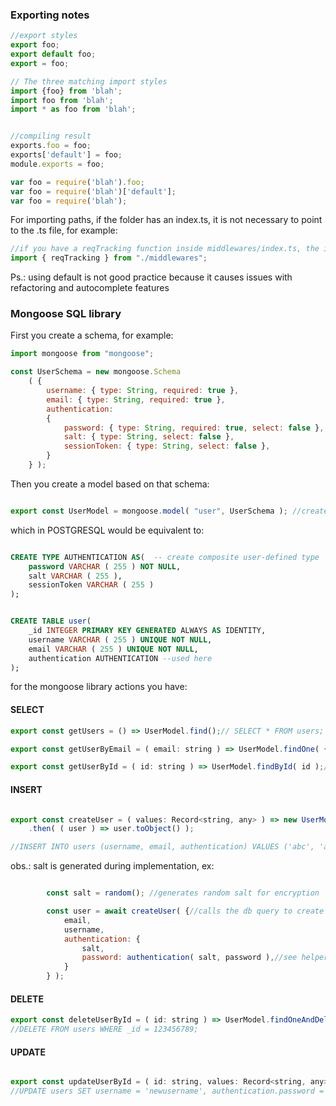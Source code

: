 


### Exporting notes

```js
//export styles
export foo;
export default foo;
export = foo;

// The three matching import styles
import {foo} from 'blah';
import foo from 'blah';
import * as foo from 'blah';


//compiling result
exports.foo = foo;
exports['default'] = foo;
module.exports = foo;

var foo = require('blah').foo;
var foo = require('blah')['default'];
var foo = require('blah');
```


For importing paths, if the folder has an index.ts, it is not necessary to point to the .ts file, for example:

```js
//if you have a reqTracking function inside middlewares/index.ts, the import can look like
import { reqTracking } from "./middlewares"; 
```

Ps.: using default is not good practice because it causes issues with refactoring and autocomplete features


### Mongoose SQL library

First you create a schema, for example:

```js
import mongoose from "mongoose";

const UserSchema = new mongoose.Schema
    ( {
        username: { type: String, required: true },
        email: { type: String, required: true },
        authentication:
        {
            password: { type: String, required: true, select: false },
            salt: { type: String, select: false },
            sessionToken: { type: String, select: false },
        }
    } );

```

Then you create a model based on that schema:

```js

export const UserModel = mongoose.model( "user", UserSchema ); //creates the users table

```

which in POSTGRESQL would be equivalent to:

```sql

CREATE TYPE AUTHENTICATION AS(  -- create composite user-defined type
    password VARCHAR ( 255 ) NOT NULL,
    salt VARCHAR ( 255 ),
    sessionToken VARCHAR ( 255 )
);


CREATE TABLE user(
    _id INTEGER PRIMARY KEY GENERATED ALWAYS AS IDENTITY,
    username VARCHAR ( 255 ) UNIQUE NOT NULL,
    email VARCHAR ( 255 ) UNIQUE NOT NULL,
    authentication AUTHENTICATION --used here
); 

```

for the mongoose library actions you have: 

#### SELECT

```js
export const getUsers = () => UserModel.find();// SELECT * FROM users;

export const getUserByEmail = ( email: string ) => UserModel.findOne( { email } ); // SELECT * FROM users WHERE email = 'abc@gmail.com';

export const getUserById = ( id: string ) => UserModel.findById( id );// SELECT * FROM users WHERE id = 123456789;

```

#### INSERT

```js

export const createUser = ( values: Record<string, any> ) => new UserModel( values ).save()
    .then( ( user ) => user.toObject() );

//INSERT INTO users (username, email, authentication) VALUES ('abc', 'abc@gmail.com', ('abcABC@3C', 'generated', 'generated') );

```

obs.: salt is generated during implementation, ex:

```js

        const salt = random(); //generates random salt for encryption

        const user = await createUser( {//calls the db query to create user
            email,
            username,
            authentication: {
                salt,
                password: authentication( salt, password ),//see helper functions for details
            }
        } );

```

#### DELETE

```js
export const deleteUserById = ( id: string ) => UserModel.findOneAndDelete( { _id: id } );
//DELETE FROM users WHERE _id = 123456789;
```

#### UPDATE

```js

export const updateUserById = ( id: string, values: Record<string, any> ) => UserModel.findByIdAndUpdate( id, values );
//UPDATE users SET username = 'newusername', authentication.password = 'newpassowrd' WHERE _id = 123456789;

```